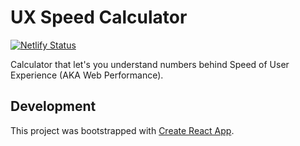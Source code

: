 # UX Speed Calculator
[![Netlify Status](https://api.netlify.com/api/v1/badges/e6efac34-8d4a-431c-8fcc-93da863450dd/deploy-status)](https://app.netlify.com/sites/ux-speed-calculator/deploys)

Calculator that let's you understand numbers behind Speed of User Experience (AKA Web Performance).

## Development

This project was bootstrapped with [Create React App](https://github.com/facebook/create-react-app).

